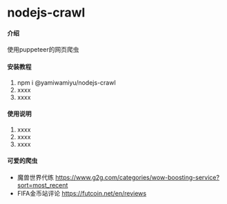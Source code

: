 # nodejs-crawl

#### 介绍
使用puppeteer的网页爬虫

#### 安装教程

1.  npm i @yamiwamiyu/nodejs-crawl
2.  xxxx
3.  xxxx

#### 使用说明

1.  xxxx
2.  xxxx
3.  xxxx

#### 可爱的爬虫
- 魔兽世界代练 https://www.g2g.com/categories/wow-boosting-service?sort=most_recent
- FIFA金币站评论 https://futcoin.net/en/reviews